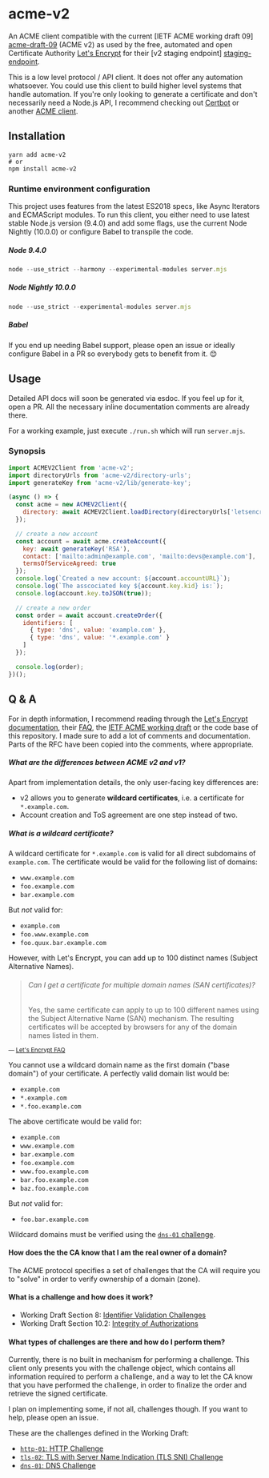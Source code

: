 # acme-v2

An ACME client compatible with the current [IETF ACME working draft 09]
[acme-draft-09] (ACME v2) as used by the free, automated and open Certificate
Authority [Let's Encrypt][letsencrypt] for their [v2 staging endpoint]
[staging-endpoint].

This is a low level protocol / API client. It does not offer any automation
whatsoever. You could use this client to build higher level systems that handle
automation. If you're only looking to generate a certificate and don't
necessarily need a Node.js API, I recommend checking out [Certbot][certbot] or
another [ACME client][other-clients].

[acme-draft-09]: https://tools.ietf.org/html/draft-ietf-acme-acme-09
[letsencrypt]: https://letsencrypt.org/
[staging-endpoint]: https://community.letsencrypt.org/t/staging-endpoint-for-acme-v2/49605
[certbot]: https://certbot.eff.org/
[other-clients]: https://letsencrypt.org/docs/client-options/

## Installation

```
yarn add acme-v2
# or
npm install acme-v2
```
### Runtime environment configuration

This project uses features from the latest ES2018 specs, like Async Iterators
and ECMAScript modules. To run this client, you either need to use latest stable
Node.js version (9.4.0) and add some flags, use the current Node Nightly
(10.0.0) or configure Babel to transpile the code.

##### Node 9.4.0

```js
node --use_strict --harmony --experimental-modules server.mjs
```

##### Node Nightly 10.0.0

```js
node --use_strict --experimental-modules server.mjs
```

##### Babel

If you end up needing Babel support, please open an issue or ideally configure
Babel in a PR so everybody gets to benefit from it. :blush:

## Usage

Detailed API docs will soon be generated via esdoc. If you feel up for it, open
a PR. All the necessary inline documentation comments are already there.

For a working example, just execute `./run.sh` which will run `server.mjs`.

### Synopsis

```js
import ACMEV2Client from 'acme-v2';
import directoryUrls from 'acme-v2/directory-urls';
import generateKey from 'acme-v2/lib/generate-key';

(async () => {
  const acme = new ACMEV2Client({
    directory: await ACMEV2Client.loadDirectory(directoryUrls['letsencrypt-staging'])
  });

  // create a new account
  const account = await acme.createAccount({
    key: await generateKey('RSA'),
    contact: ['mailto:admin@example.com', 'mailto:devs@example.com'],
    termsOfServiceAgreed: true
  });
  console.log(`Created a new account: ${account.accountURL}`);
  console.log(`The asscociated key ${account.key.kid} is:`);
  console.log(account.key.toJSON(true));

  // create a new order
  const order = await account.createOrder({
    identifiers: [
      { type: 'dns', value: 'example.com' },
      { type: 'dns', value: '*.example.com' }
    ]
  });

  console.log(order);
})();
```

## Q & A

For in depth information, I recommend reading through the [Let's Encrypt
documentation][letsencrypt-docs], their [FAQ][letsencrypt-faq], the [IETF ACME
working draft][acme-draft-09] or the code base of this repository. I made sure
to add a lot of comments and documentation. Parts of the RFC have been copied
into the comments, where appropriate.

[letsencrypt-docs]: https://letsencrypt.org/docs/
[letsencrypt-faq]: https://community.letsencrypt.org/t/frequently-asked-questions-faq/26

##### What are the differences between ACME v2 and v1?

Apart from implementation details, the only user-facing key differences are:

- v2 allows you to generate **wildcard certificates**, i.e. a certificate for
`*.example.com`.
- Account creation and ToS agreement are one step instead of two.

##### What is a wildcard certificate?

A wildcard certificate for `*.example.com` is valid for all direct subdomains of
`example.com`. The certificate would be valid for the following list of domains:

- `www.example.com`
- `foo.example.com`
- `bar.example.com`

But *not* valid for:

- `example.com`
- `foo.www.example.com`
- `foo.quux.bar.example.com`

However, with Let's Encrypt, you can add up to 100 distinct names (Subject
  Alternative Names).

> ###### Can I get a certificate for multiple domain names (SAN certificates)?
>
> Yes, the same certificate can apply to up to 100 different names using the
> Subject Alternative Name (SAN) mechanism. The resulting certificates will be
> accepted by browsers for any of the domain names listed in them.

<sup>— [Let's Encrypt FAQ][letsencrypt-faq]</sup>

You cannot use a wildcard domain name as the first domain ("base domain") of
your certificate. A perfectly valid domain list would be:

- `example.com`
- `*.example.com`
- `*.foo.example.com`

The above certificate would be valid for:

- `example.com`
- `www.example.com`
- `bar.example.com`
- `foo.example.com`
- `www.foo.example.com`
- `bar.foo.example.com`
- `baz.foo.example.com`

But *not* valid for:

- `foo.bar.example.com`

Wildcard domains must be verified using the [`dns-01` challenge][dns-01].

[dns-01]: https://tools.ietf.org/html/draft-ietf-acme-acme-09#section-8.5

#### How does the the CA know that I am the real owner of a domain?

The ACME protocol specifies a set of challenges that the CA will require you to
"solve" in order to verify ownership of a domain (zone).

#### What is a challenge and how does it work?

- Working Draft Section 8: [Identifier Validation Challenges][challenges]
- Working Draft Section 10.2: [Integrity of Authorizations][integrity]

[challenges]: https://tools.ietf.org/html/draft-ietf-acme-acme-09#section-8
[integrity]: https://tools.ietf.org/html/draft-ietf-acme-acme-09#section-10.2

#### What types of challenges are there and how do I perform them?

Currently, there is no built in mechanism for performing a challenge. This
client only presents you with the challenge object, which contains all
information required to perform a challenge, and a way to let the CA know that
you have performed the challenge, in order to finalize the order and retrieve
the signed certificate.

I plan on implementing some, if not all, challenges though. If you want to help,
please open an issue.

These are the challenges defined in the Working Draft:

- [`http-01`: HTTP Challenge][http-01]
- [`tls-02`: TLS with Server Name Indication (TLS SNI) Challenge
][tls-02]
- [`dns-01`: DNS Challenge][dns-01]

[http-01]: https://tools.ietf.org/html/draft-ietf-acme-acme-09#section-8.3
[tls-02]: https://tools.ietf.org/html/draft-ietf-acme-acme-09#section-8.4
